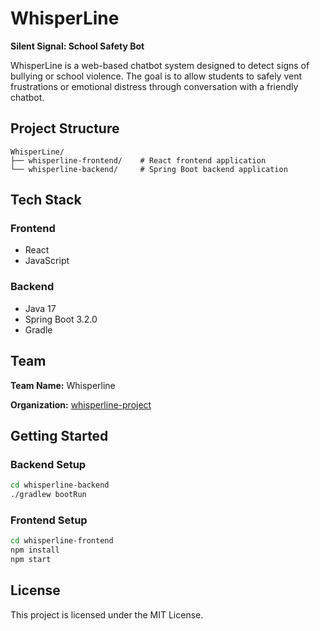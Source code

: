# WhisperLine

**Silent Signal: School Safety Bot**

WhisperLine is a web-based chatbot system designed to detect signs of bullying or school violence. The goal is to allow students to safely vent frustrations or emotional distress through conversation with a friendly chatbot.

## Project Structure

```
WhisperLine/
├── whisperline-frontend/    # React frontend application
└── whisperline-backend/     # Spring Boot backend application
```

## Tech Stack

### Frontend
- React
- JavaScript

### Backend
- Java 17
- Spring Boot 3.2.0
- Gradle

## Team

**Team Name:** Whisperline

**Organization:** [whisperline-project](https://github.com/whisperline-project)

## Getting Started

### Backend Setup

```bash
cd whisperline-backend
./gradlew bootRun
```

### Frontend Setup

```bash
cd whisperline-frontend
npm install
npm start
```

## License

This project is licensed under the MIT License.
